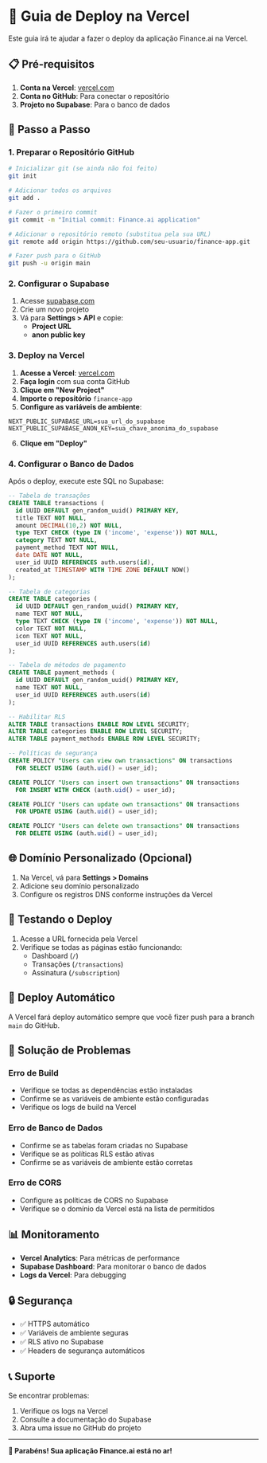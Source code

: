 # 🚀 Guia de Deploy na Vercel

Este guia irá te ajudar a fazer o deploy da aplicação Finance.ai na Vercel.

## 📋 Pré-requisitos

1. **Conta na Vercel**: [vercel.com](https://vercel.com)
2. **Conta no GitHub**: Para conectar o repositório
3. **Projeto no Supabase**: Para o banco de dados

## 🔧 Passo a Passo

### 1. Preparar o Repositório GitHub

```bash
# Inicializar git (se ainda não foi feito)
git init

# Adicionar todos os arquivos
git add .

# Fazer o primeiro commit
git commit -m "Initial commit: Finance.ai application"

# Adicionar o repositório remoto (substitua pela sua URL)
git remote add origin https://github.com/seu-usuario/finance-app.git

# Fazer push para o GitHub
git push -u origin main
```

### 2. Configurar o Supabase

1. Acesse [supabase.com](https://supabase.com)
2. Crie um novo projeto
3. Vá para **Settings > API** e copie:
   - **Project URL**
   - **anon public key**

### 3. Deploy na Vercel

1. **Acesse a Vercel**: [vercel.com](https://vercel.com)
2. **Faça login** com sua conta GitHub
3. **Clique em "New Project"**
4. **Importe o repositório** `finance-app`
5. **Configure as variáveis de ambiente**:

```env
NEXT_PUBLIC_SUPABASE_URL=sua_url_do_supabase
NEXT_PUBLIC_SUPABASE_ANON_KEY=sua_chave_anonima_do_supabase
```

6. **Clique em "Deploy"**

### 4. Configurar o Banco de Dados

Após o deploy, execute este SQL no Supabase:

```sql
-- Tabela de transações
CREATE TABLE transactions (
  id UUID DEFAULT gen_random_uuid() PRIMARY KEY,
  title TEXT NOT NULL,
  amount DECIMAL(10,2) NOT NULL,
  type TEXT CHECK (type IN ('income', 'expense')) NOT NULL,
  category TEXT NOT NULL,
  payment_method TEXT NOT NULL,
  date DATE NOT NULL,
  user_id UUID REFERENCES auth.users(id),
  created_at TIMESTAMP WITH TIME ZONE DEFAULT NOW()
);

-- Tabela de categorias
CREATE TABLE categories (
  id UUID DEFAULT gen_random_uuid() PRIMARY KEY,
  name TEXT NOT NULL,
  type TEXT CHECK (type IN ('income', 'expense')) NOT NULL,
  color TEXT NOT NULL,
  icon TEXT NOT NULL,
  user_id UUID REFERENCES auth.users(id)
);

-- Tabela de métodos de pagamento
CREATE TABLE payment_methods (
  id UUID DEFAULT gen_random_uuid() PRIMARY KEY,
  name TEXT NOT NULL,
  user_id UUID REFERENCES auth.users(id)
);

-- Habilitar RLS
ALTER TABLE transactions ENABLE ROW LEVEL SECURITY;
ALTER TABLE categories ENABLE ROW LEVEL SECURITY;
ALTER TABLE payment_methods ENABLE ROW LEVEL SECURITY;

-- Políticas de segurança
CREATE POLICY "Users can view own transactions" ON transactions
  FOR SELECT USING (auth.uid() = user_id);

CREATE POLICY "Users can insert own transactions" ON transactions
  FOR INSERT WITH CHECK (auth.uid() = user_id);

CREATE POLICY "Users can update own transactions" ON transactions
  FOR UPDATE USING (auth.uid() = user_id);

CREATE POLICY "Users can delete own transactions" ON transactions
  FOR DELETE USING (auth.uid() = user_id);
```

## 🌐 Domínio Personalizado (Opcional)

1. Na Vercel, vá para **Settings > Domains**
2. Adicione seu domínio personalizado
3. Configure os registros DNS conforme instruções da Vercel

## 📱 Testando o Deploy

1. Acesse a URL fornecida pela Vercel
2. Verifique se todas as páginas estão funcionando:
   - Dashboard (`/`)
   - Transações (`/transactions`)
   - Assinatura (`/subscription`)

## 🔄 Deploy Automático

A Vercel fará deploy automático sempre que você fizer push para a branch `main` do GitHub.

## 🚨 Solução de Problemas

### Erro de Build
- Verifique se todas as dependências estão instaladas
- Confirme se as variáveis de ambiente estão configuradas
- Verifique os logs de build na Vercel

### Erro de Banco de Dados
- Confirme se as tabelas foram criadas no Supabase
- Verifique se as políticas RLS estão ativas
- Confirme se as variáveis de ambiente estão corretas

### Erro de CORS
- Configure as políticas de CORS no Supabase
- Verifique se o domínio da Vercel está na lista de permitidos

## 📊 Monitoramento

- **Vercel Analytics**: Para métricas de performance
- **Supabase Dashboard**: Para monitorar o banco de dados
- **Logs da Vercel**: Para debugging

## 🔒 Segurança

- ✅ HTTPS automático
- ✅ Variáveis de ambiente seguras
- ✅ RLS ativo no Supabase
- ✅ Headers de segurança automáticos

## 📞 Suporte

Se encontrar problemas:
1. Verifique os logs na Vercel
2. Consulte a documentação do Supabase
3. Abra uma issue no GitHub do projeto

---

**🎉 Parabéns! Sua aplicação Finance.ai está no ar!**
